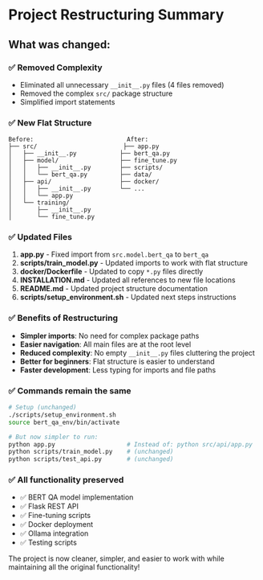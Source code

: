 # Project Restructuring Summary

## What was changed:

### ✅ **Removed Complexity**
- Eliminated all unnecessary `__init__.py` files (4 files removed)
- Removed the complex `src/` package structure
- Simplified import statements

### ✅ **New Flat Structure**
```
Before:                          After:
├── src/                        ├── app.py
│   ├── __init__.py            ├── bert_qa.py  
│   ├── model/                 ├── fine_tune.py
│   │   ├── __init__.py        ├── scripts/
│   │   └── bert_qa.py         ├── data/
│   ├── api/                   ├── docker/
│   │   ├── __init__.py        └── ...
│   │   └── app.py
│   └── training/
│       ├── __init__.py
│       └── fine_tune.py
```

### ✅ **Updated Files**
1. **app.py** - Fixed import from `src.model.bert_qa` to `bert_qa`
2. **scripts/train_model.py** - Updated imports to work with flat structure
3. **docker/Dockerfile** - Updated to copy `*.py` files directly
4. **INSTALLATION.md** - Updated all references to new file locations
5. **README.md** - Updated project structure documentation
6. **scripts/setup_environment.sh** - Updated next steps instructions

### ✅ **Benefits of Restructuring**
- **Simpler imports**: No need for complex package paths
- **Easier navigation**: All main files are at the root level
- **Reduced complexity**: No empty `__init__.py` files cluttering the project
- **Better for beginners**: Flat structure is easier to understand
- **Faster development**: Less typing for imports and file paths

### ✅ **Commands remain the same**
```bash
# Setup (unchanged)
./scripts/setup_environment.sh
source bert_qa_env/bin/activate

# But now simpler to run:
python app.py                    # Instead of: python src/api/app.py
python scripts/train_model.py    # (unchanged)
python scripts/test_api.py       # (unchanged)
```

### ✅ **All functionality preserved**
- ✅ BERT QA model implementation
- ✅ Flask REST API
- ✅ Fine-tuning scripts
- ✅ Docker deployment
- ✅ Ollama integration
- ✅ Testing scripts

The project is now cleaner, simpler, and easier to work with while maintaining all the original functionality!
